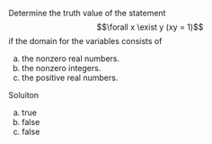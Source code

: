 Determine the truth value of the statement $$\forall x \exist y (xy = 1)$$ if the domain for the variables consists of 

1. the nonzero real numbers.
2. the nonzero integers.
3. the positive real numbers.

Soluiton

1. true
2. false
3. false

<style type="text/css">
    ol { list-style-type: lower-alpha; }
</style>
